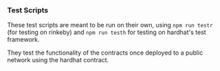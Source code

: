 ### Test Scripts

These test scripts are meant to be run on their own, using `npm run testr` (for testing on rinkeby) and `npm run testh` for testing on hardhat's test framework. 

They test the functionality of the contracts once deployed to a public network using the hardhat contract. 

